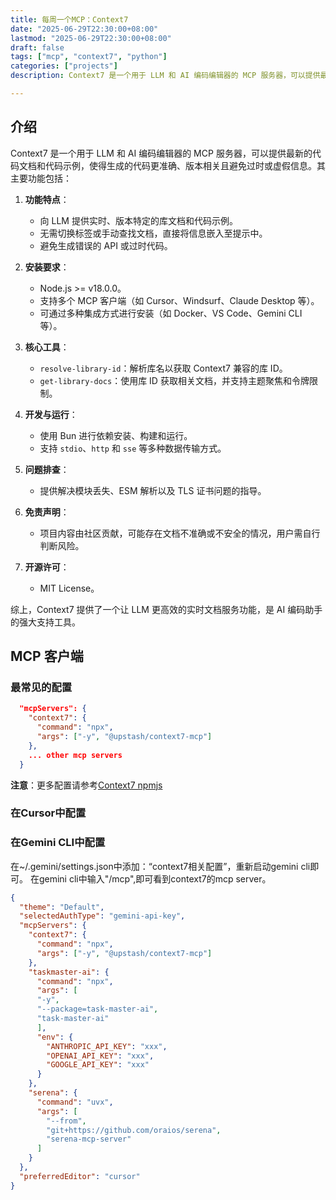```yaml
---
title: 每周一个MCP：Context7
date: "2025-06-29T22:30:00+08:00"
lastmod: "2025-06-29T22:30:00+08:00"
draft: false
tags: ["mcp", "context7", "python"]
categories: ["projects"]
description: Context7 是一个用于 LLM 和 AI 编码编辑器的 MCP 服务器，可以提供最新的代码文档和代码示例，使得生成的代码更准确、版本相关且避免过时或虚假信息。非常适合配合AI编码助手使用更新版本的API。

--- 
```


## 介绍

Context7 是一个用于 LLM 和 AI 编码编辑器的 MCP 服务器，可以提供最新的代码文档和代码示例，使得生成的代码更准确、版本相关且避免过时或虚假信息。其主要功能包括：

1. **功能特点**：
   - 向 LLM 提供实时、版本特定的库文档和代码示例。
   - 无需切换标签或手动查找文档，直接将信息嵌入至提示中。
   - 避免生成错误的 API 或过时代码。

2. **安装要求**：
   - Node.js >= v18.0.0。
   - 支持多个 MCP 客户端（如 Cursor、Windsurf、Claude Desktop 等）。
   - 可通过多种集成方式进行安装（如 Docker、VS Code、Gemini CLI 等）。

3. **核心工具**：
   - `resolve-library-id`：解析库名以获取 Context7 兼容的库 ID。
   - `get-library-docs`：使用库 ID 获取相关文档，并支持主题聚焦和令牌限制。

4. **开发与运行**：
   - 使用 Bun 进行依赖安装、构建和运行。
   - 支持 `stdio`、`http` 和 `sse` 等多种数据传输方式。

5. **问题排查**：
   - 提供解决模块丢失、ESM 解析以及 TLS 证书问题的指导。

6. **免责声明**：
   - 项目内容由社区贡献，可能存在文档不准确或不安全的情况，用户需自行判断风险。

7. **开源许可**：
   - MIT License。

综上，Context7 提供了一个让 LLM 更高效的实时文档服务功能，是 AI 编码助手的强大支持工具。

## MCP 客户端

### 最常见的配置

```json
  "mcpServers": {
    "context7": {
      "command": "npx",
      "args": ["-y", "@upstash/context7-mcp"]
    },
    ... other mcp servers
  }
```

**注意**：更多配置请参考[Context7 npmjs](https://www.npmjs.com/package/@upstash/context7-mcp)

### 在Cursor中配置

### 在Gemini CLI中配置

在~/.gemini/settings.json中添加：“context7相关配置”，重新启动gemini cli即可。
在gemini cli中输入"/mcp",即可看到context7的mcp server。

```json
{
  "theme": "Default",
  "selectedAuthType": "gemini-api-key",
  "mcpServers": {
    "context7": {
      "command": "npx",
      "args": ["-y", "@upstash/context7-mcp"]
    },  
    "taskmaster-ai": {
      "command": "npx",
      "args": [
      "-y",
      "--package=task-master-ai",
      "task-master-ai"
      ],
      "env": {
        "ANTHROPIC_API_KEY": "xxx",
        "OPENAI_API_KEY": "xxx",
        "GOOGLE_API_KEY": "xxx"
      }
    },  
    "serena": {
      "command": "uvx",
      "args": [
        "--from",
        "git+https://github.com/oraios/serena",
        "serena-mcp-server"
      ]
    }
  },
  "preferredEditor": "cursor"
}
```
